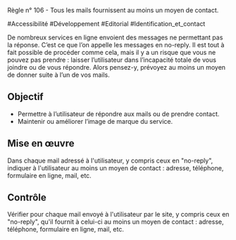 
Règle n° 106  - Tous les mails fournissent au moins un moyen de contact.

#Accessibilité #Développement #Editorial #Identification_et_contact

De nombreux services en ligne envoient des messages ne permettant pas la réponse. C’est ce que l’on appelle les messages en no-reply. Il est tout à fait possible de procéder comme cela, mais il y a un risque que vous ne pouvez pas prendre : laisser l’utilisateur dans l’incapacité totale de vous joindre ou de vous répondre. Alors pensez-y, prévoyez au moins un moyen de donner suite à l’un de vos mails.

Objectif
--------

*   Permettre à l’utilisateur de répondre aux mails ou de prendre contact.
*   Maintenir ou améliorer l’image de marque du service.

Mise en œuvre
-------------

Dans chaque mail adressé à l'utilisateur, y compris ceux en "no-reply", indiquer à l'utilisateur au moins un moyen de contact : adresse, téléphone, formulaire en ligne, mail, etc.

Contrôle
--------

Vérifier pour chaque mail envoyé à l'utilisateur par le site, y compris ceux en "no-reply", qu'il fournit à celui-ci au moins un moyen de contact : adresse, téléphone, formulaire en ligne, mail, etc.
